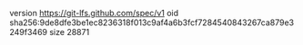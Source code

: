 version https://git-lfs.github.com/spec/v1
oid sha256:9de8dfe3be1ec8236318f013c9af4a6b3fcf7284540843267ca879e3249f3469
size 28871
